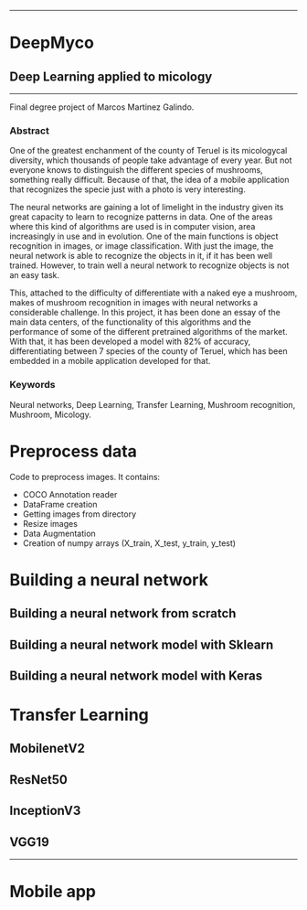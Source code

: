 _____________________
# DeepMyco
## Deep Learning applied to micology
_____________________

Final degree project of Marcos Martinez Galindo.

### Abstract

One of the greatest enchanment of the county of Teruel is its micologycal diversity, which thousands of people take advantage of every year. But not everyone knows to distinguish the different species of mushrooms, something really difficult. Because of that, the idea of a mobile application that recognizes the specie just with a photo is very interesting.

The neural networks are gaining a lot of limelight in the industry given its great capacity to learn to recognize patterns in data. One of the areas where this kind of algorithms are used is in computer vision, area increasingly in use and in evolution. One of the main functions is object recognition in images, or image classification. With just the image, the neural network is able to recognize the objects in it, if it has been well trained. However, to train well a neural network to recognize objects is not an easy task.

This, attached to the difficulty of differentiate with a naked eye a mushroom, makes of mushroom recognition in images with neural networks a considerable challenge. In this project, it has been done an essay of the main data centers, of the functionality of this algorithms and the performance of some of the different pretrained algorithms of the market. With that, it has been developed a model with 82\% of accuracy, differentiating between 7 species of the county of Teruel, which has been embedded in a mobile application developed for that.

### Keywords
Neural networks, Deep Learning, Transfer Learning, Mushroom recognition, Mushroom, Micology.

# Preprocess data

Code to preprocess images. It contains:
- COCO Annotation reader
- DataFrame creation
- Getting images from directory
- Resize images
- Data Augmentation
- Creation of numpy arrays (X_train, X_test, y_train, y_test)

# Building a neural network

## Building a neural network from scratch

## Building a neural network model with Sklearn

## Building a neural network model with Keras

# Transfer Learning

## MobilenetV2

## ResNet50

## InceptionV3

## VGG19

__________________

# Mobile app
